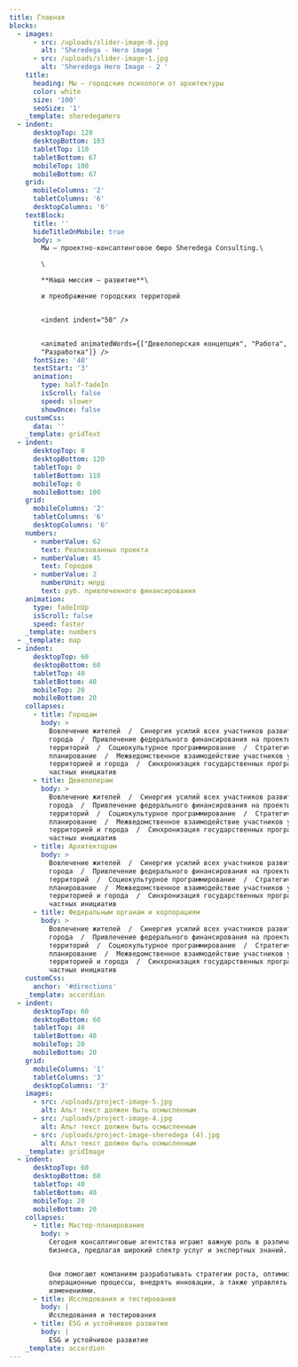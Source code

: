 ```yaml
---
title: Главная
blocks:
  - images:
      - src: /uploads/slider-image-0.jpg
        alt: 'Sheredega - Hero image '
      - src: /uploads/slider-image-1.jpg
        alt: 'Sheredega Hero Image - 2 '
    title:
      heading: Мы — городские психологи от архитектуры
      color: white
      size: '100'
      seoSize: '1'
    _template: sheredegaHero
  - indent:
      desktopTop: 120
      desktopBottom: 103
      tabletTop: 110
      tabletBottom: 67
      mobileTop: 100
      mobileBottom: 67
    grid:
      mobileColumns: '2'
      tabletColumns: '6'
      desktopColumns: '6'
    textBlock:
      title: ''
      hideTitleOnMobile: true
      body: >
        Мы — проектно-консалтинговое бюро Sheredega Consulting.\

        \

        **Наша миссия — развитие**\

        и преображение городских территорий


        <indent indent="50" />


        <animated animatedWords={["Девелоперская концепция", "Работа",
        "Разработка"]} />
      fontSize: '40'
      textStart: '3'
      animation:
        type: half-fadeIn
        isScroll: false
        speed: slower
        showOnce: false
    customCss:
      data: ''
    _template: gridText
  - indent:
      desktopTop: 0
      desktopBottom: 120
      tabletTop: 0
      tabletBottom: 110
      mobileTop: 0
      mobileBottom: 100
    grid:
      mobileColumns: '2'
      tabletColumns: '6'
      desktopColumns: '6'
    numbers:
      - numberValue: 62
        text: Реализованных проекта
      - numberValue: 45
        text: Городов
      - numberValue: 2
        numberUnit: млрд
        text: руб. привлеченного финансирования
    animation:
      type: fadeInUp
      isScroll: false
      speed: faster
    _template: numbers
  - _template: map
  - indent:
      desktopTop: 60
      desktopBottom: 60
      tabletTop: 40
      tabletBottom: 40
      mobileTop: 20
      mobileBottom: 20
    collapses:
      - title: Городам
        body: >
          Вовлечение жителей  /  Cинергия усилий всех участников развития
          города  /  Привлечение федерального финансирования на проекты развития
          территорий  /  Социокультурное программирование  /  Стратегическое
          планирование  /  Межведомственное взаимодействие участников управления
          территорией и города  /  Синхронизация государственных программ и
          частных инициатив
      - title: Девелоперам
        body: >
          Вовлечение жителей  /  Cинергия усилий всех участников развития
          города  /  Привлечение федерального финансирования на проекты развития
          территорий  /  Социокультурное программирование  /  Стратегическое
          планирование  /  Межведомственное взаимодействие участников управления
          территорией и города  /  Синхронизация государственных программ и
          частных инициатив
      - title: Архитекторам
        body: >
          Вовлечение жителей  /  Cинергия усилий всех участников развития
          города  /  Привлечение федерального финансирования на проекты развития
          территорий  /  Социокультурное программирование  /  Стратегическое
          планирование  /  Межведомственное взаимодействие участников управления
          территорией и города  /  Синхронизация государственных программ и
          частных инициатив
      - title: Федеральным органам и корпорациям
        body: >
          Вовлечение жителей  /  Cинергия усилий всех участников развития
          города  /  Привлечение федерального финансирования на проекты развития
          территорий  /  Социокультурное программирование  /  Стратегическое
          планирование  /  Межведомственное взаимодействие участников управления
          территорией и города  /  Синхронизация государственных программ и
          частных инициатив
    customCss:
      anchor: '#directions'
    _template: accordion
  - indent:
      desktopTop: 60
      desktopBottom: 60
      tabletTop: 40
      tabletBottom: 40
      mobileTop: 20
      mobileBottom: 20
    grid:
      mobileColumns: '1'
      tabletColumns: '3'
      desktopColumns: '3'
    images:
      - src: /uploads/project-image-5.jpg
        alt: Альт текст должен быть осмысленным
      - src: /uploads/project-image-4.jpg
        alt: Альт текст должен быть осмысленным
      - src: /uploads/project-image-sheredega (4).jpg
        alt: Альт текст должен быть осмысленным
    _template: gridImage
  - indent:
      desktopTop: 60
      desktopBottom: 60
      tabletTop: 40
      tabletBottom: 40
      mobileTop: 20
      mobileBottom: 20
    collapses:
      - title: Мастер-планирование
        body: >
          Сегодня консалтинговые агентства играют важную роль в различных сферах
          бизнеса, предлагая широкий спектр услуг и экспертных знаний.


          Они помогают компаниям разрабатывать стратегии роста, оптимизировать
          операционные процессы, внедрять инновации, а также управлять
          изменениями.
      - title: Исследования и тестирования
        body: |
          Исследования и тестирования
      - title: ESG и устойчивое развитие
        body: |
          ESG и устойчивое развитие
    _template: accordion
---
```


